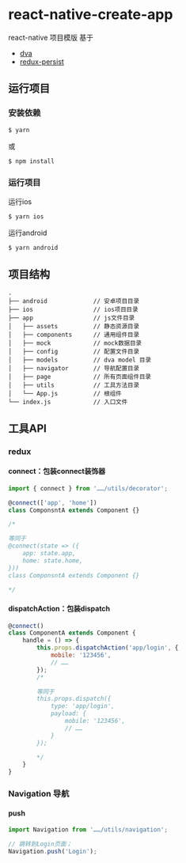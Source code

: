 # react-native-create-app
react-native 项目模版
基于
- [dva](https://dvajs.com/)
- [redux-persist](https://github.com/rt2zz/redux-persist)

## 运行项目

### 安装依赖
```bash
$ yarn
```
或
```bash
$ npm install
```

### 运行项目
运行ios

```bash
$ yarn ios
```

运行android

```bash
$ yarn android
```

## 项目结构
```
.
├── android             // 安卓项目目录
├── ios                 // ios项目目录
├── app                 // js文件目录
│   ├── assets          // 静态资源目录
│   ├── components      // 通用组件目录
│   ├── mock            // mock数据目录
│   ├── config          // 配置文件目录
│   ├── models          // dva model 目录
│   ├── navigator       // 导航配置目录
│   ├── page            // 所有页面组件目录
│   ├── utils           // 工具方法目录
│   └── App.js          // 根组件
└── index.js            // 入口文件
```

## 工具API

### redux
#### connect：包装connect装饰器
```js
import { connect } from '……/utils/decorator';

@connect(['app', 'home'])
class ComponsntA extends Component {}

/*

等同于
@connect(state => ({
    app: state.app,
    home: state.home,
}))
class ComponsntA extends Component {}

*/
```

#### dispatchAction：包装dispatch
```js
@connect()
class ComponentA extends Component {
    handle = () => {
        this.props.dispatchAction('app/login', {
            mobile: '123456',
            // ……
        });
        /*

        等同于
        this.props.dispatch({
            type: 'app/login',
            payload: {
                mobile: '123456',
                // ……
            }
        });

        */
    }
}
```

### Navigation 导航
#### push
```js
import Navigation from '……/utils/navigation';

// 跳转到Login页面；
Navigation.push('Login');
```